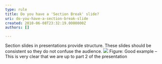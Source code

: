 ```yaml
---
type: rule
title: Do you have a 'Section Break' slide?
uri: do-you-have-a-section-break-slide
created: 2010-06-08T23:32:19.0000000Z
authors: []

---
```



Section slides in presentations provide structure. These slides should be consistent so they do not confuse the audience.
![](/Communication/RulesToBetterPowerpointPresentations/PublishingImages/CoverSlide.jpg) Figure: Good example – This is very clear that we are up to part 2 of the presentation 
